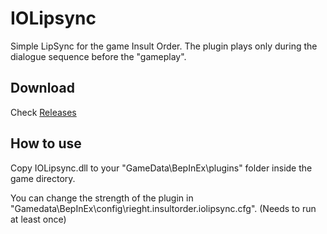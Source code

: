 # IOLipsync
Simple LipSync for the game Insult Order. The plugin plays only during the dialogue sequence before the "gameplay". 

## Download
Check [Releases](https://github.com/Rieght/IOLipsync/releases)
## How to use
Copy IOLipsync.dll to your "GameData\BepInEx\plugins" folder inside the game directory.

You can change the strength of the plugin in "Gamedata\BepInEx\config\rieght.insultorder.iolipsync.cfg". (Needs to run at least once)
